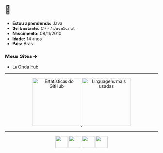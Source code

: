 # 👋

- **Estou aprendendo:** Java  
- **Sei bastante:** C++ / JavaScript  
- **Nascimento:** 08/11/2010  
- **Idade:** 14 anos  
- **País:** Brasil  

### Meus Sites ->
- [La Onda Hub](https://linktr.ee/laondahub/)

---

<div id="geral" align="center">
  <a href="https://github.com/ThiagoBel">
    <img height="160em" src="https://github-readme-stats.vercel.app/api?username=ThiagoBel&show_icons=true&theme=radical&include_all_commits=true&count_private=true" alt="Estatísticas do GitHub"/>
    <img height="160em" src="https://github-readme-stats.vercel.app/api/top-langs/?username=ThiagoBel&layout=compact&langs_count=7&theme=radical" alt="Linguagens mais usadas"/>
  </a>
</div>

---

<div id="Linguagens" align="center">
      <img width="40" heigth="30" src="https://cdn.jsdelivr.net/gh/devicons/devicon@latest/icons/cplusplus/cplusplus-original.svg" />
      <img width="40" heigth="30" src="https://cdn.jsdelivr.net/gh/devicons/devicon@latest/icons/java/java-original.svg" />
      <img width="40" heigth="30" src="https://cdn.jsdelivr.net/gh/devicons/devicon@latest/icons/javascript/javascript-original.svg" />
      <img width="40" heigth="30" src="https://cdn.jsdelivr.net/gh/devicons/devicon@latest/icons/python/python-original.svg" />
</div>
